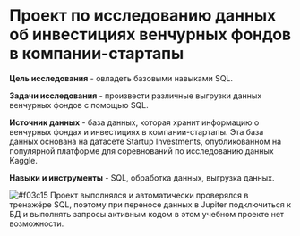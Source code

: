 # Проект по исследованию данных об инвестициях венчурных фондов в компании-стартапы

**Цель исследования** - овладеть базовыми навыками SQL.

**Задачи исследования** - произвести различные выгрузки данных венчурных фондов с помощью SQL.

**Источник данных** - база данных, которая хранит информацию о венчурных фондах и инвестициях в компании-стартапы. Эта база данных основана на датасете Startup Investments, опубликованном на популярной платформе для соревнований по исследованию данных Kaggle.

**Навыки и инструменты** - SQL, обработка данных, выгрузка данных.

![#f03c15](https://placehold.co/15x15/f03c15/f03c15.png) Проект выполнялся и автоматически проверялся в тренажёре SQL, поэтому при переносе данных в Jupiter подключиться к БД и выполнять запросы активным кодом в этом учебном проекте нет возможности.


